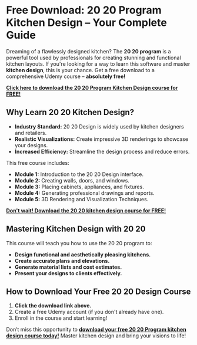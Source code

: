 # Free Download: 20 20 Program Kitchen Design – Your Complete Guide

Dreaming of a flawlessly designed kitchen? The **20 20 program** is a powerful tool used by professionals for creating stunning and functional kitchen layouts. If you're looking for a way to learn this software and master **kitchen design**, this is your chance. Get a free download to a comprehensive Udemy course – **absolutely free!**

[**Click here to download the 20 20 Program Kitchen Design course for FREE!**](https://udemywork.com/20-20-program-kitchen-design)

## Why Learn 20 20 Kitchen Design?

*   **Industry Standard:** 20 20 Design is widely used by kitchen designers and retailers.
*   **Realistic Visualizations:** Create impressive 3D renderings to showcase your designs.
*   **Increased Efficiency:** Streamline the design process and reduce errors.

This free course includes:

*   **Module 1:** Introduction to the 20 20 Design interface.
*   **Module 2:** Creating walls, doors, and windows.
*   **Module 3:** Placing cabinets, appliances, and fixtures.
*   **Module 4:** Generating professional drawings and reports.
*   **Module 5:** 3D Rendering and Visualization Techniques.

[**Don't wait! Download the 20 20 kitchen design course for FREE!**](https://udemywork.com/20-20-program-kitchen-design)

## Mastering Kitchen Design with 20 20

This course will teach you how to use the 20 20 program to:

*   **Design functional and aesthetically pleasing kitchens.**
*   **Create accurate plans and elevations.**
*   **Generate material lists and cost estimates.**
*   **Present your designs to clients effectively.**

## How to Download Your Free 20 20 Design Course

1.  **Click the download link above.**
2.  Create a free Udemy account (if you don't already have one).
3.  Enroll in the course and start learning!

Don’t miss this opportunity to **[download your free 20 20 Program kitchen design course today!](https://udemywork.com/20-20-program-kitchen-design)** Master kitchen design and bring your visions to life!
